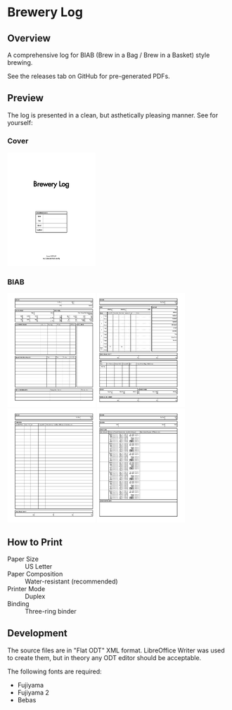 # Brewery Log

## Overview

A comprehensive log for BIAB (Brew in a Bag / Brew in a Basket) style brewing.

See the releases tab on GitHub for pre-generated PDFs.

## Preview

The log is presented in a clean, but asthetically pleasing manner. See for yourself:

### Cover

<img src="preview/coverpage-1.svg" width="200" />

### BIAB

<img src="preview/biab-1.svg" width="200" /> <img src="preview/biab-2.svg" width="200" /> <img src="preview/biab-3.svg" width="200" /> <img src="preview/biab-4.svg" width="200" />

## How to Print

<dl>
  <dt>Paper Size</dt>
  <dd>US Letter</dd>
  <dt>Paper Composition</dt>
  <dd>Water-resistant (recommended)</dd>
  <dt>Printer Mode</dt>
  <dd>Duplex</dd>
  <dt>Binding</dt>
  <dd>Three-ring binder</dd>
</dl>

## Development

The source files are in "Flat ODT" XML format. LibreOffice Writer was used to create them, but in theory any ODT editor should be acceptable.

The following fonts are required:

- Fujiyama
- Fujiyama 2
- Bebas
